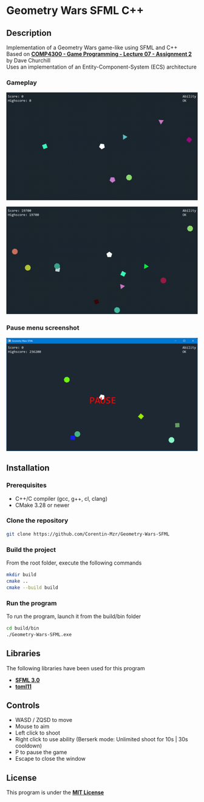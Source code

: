 # Geometry Wars SFML C++

## Description

Implementation of a Geometry Wars game-like using SFML and C++  
Based on [**COMP4300 - Game Programming - Lecture 07 - Assignment 2**](https://www.youtube.com/watch?v=-ugbLQlw_VM) by Dave Churchill  
Uses an implementation of an Entity-Component-System (ECS) architecture  

### Gameplay

![**In game gameplay**](normal_shoot.gif)

![**In game ability use**](ability_shoot.gif)

### Pause menu screenshot

![**Pause menu**](screenshot.png)

## Installation

### Prerequisites

- C++/C compiler (gcc, g++, cl, clang)
- CMake 3.28 or newer

### Clone the repository

```bash
git clone https://github.com/Corentin-Mzr/Geometry-Wars-SFML
```

### Build the project

From the root folder, execute the following commands

```bash
mkdir build
cmake ..
cmake --build build
```

### Run the program

To run the program, launch it from the build/bin folder

```bash
cd build/bin
./Geometry-Wars-SFML.exe
```

## Libraries

The following libraries have been used for this program

- [**SFML 3.0**](https://github.com/SFML/SFML)
- [**toml11**](https://github.com/ToruNiina/toml11)

## Controls

- WASD / ZQSD to move
- Mouse to aim
- Left click to shoot
- Right click to use ability (Berserk mode: Unlimited shoot for 10s | 30s cooldown)
- P to pause the game
- Escape to close the window

## License

This program is under the [**MIT License**](LICENSE.md)
